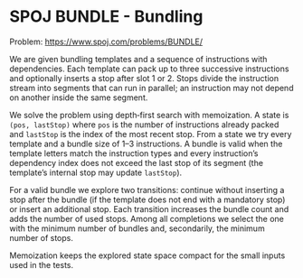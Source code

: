 # SPOJ BUNDLE - Bundling

Problem: https://www.spoj.com/problems/BUNDLE/

We are given bundling templates and a sequence of instructions with dependencies. Each template
can pack up to three successive instructions and optionally inserts a stop after slot 1 or 2.
Stops divide the instruction stream into segments that can run in parallel; an instruction may
not depend on another inside the same segment.

We solve the problem using depth‑first search with memoization.  A state is `(pos, lastStop)`
where `pos` is the number of instructions already packed and `lastStop` is the index of the most
recent stop.  From a state we try every template and a bundle size of 1–3 instructions.  A bundle
is valid when the template letters match the instruction types and every instruction’s dependency
index does not exceed the last stop of its segment (the template’s internal stop may update
`lastStop`).

For a valid bundle we explore two transitions: continue without inserting a stop after the bundle
(if the template does not end with a mandatory stop) or insert an additional stop.  Each
transition increases the bundle count and adds the number of used stops.  Among all completions we
select the one with the minimum number of bundles and, secondarily, the minimum number of stops.

Memoization keeps the explored state space compact for the small inputs used in the tests.
